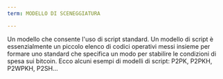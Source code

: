 ```yaml
---
term: MODELLO DI SCENEGGIATURA

---
```

Un modello che consente l'uso di script standard. Un modello di script è essenzialmente un piccolo elenco di codici operativi messi insieme per formare uno standard che specifica un modo per stabilire le condizioni di spesa sui bitcoin. Ecco alcuni esempi di modelli di script: P2PK, P2PKH, P2WPKH, P2SH...